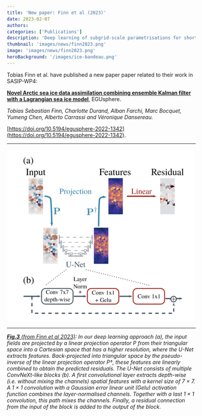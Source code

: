 ```yaml
---
title: 'New paper: Finn et al (2023)'
date: 2023-02-07
authors:
categories: ['Publications']
description: 'Deep learning of subgrid-scale parametrisations for short-term forecasting of sea-ice dynamics with a Maxwell-Elasto-Brittle rheology.'
thumbnail: 'images/news/finn2023.png'
image: 'images/news/finn2023.png'
heroBackground: '/images/ice-bandeau.png'
---
```



Tobias Finn et al. have published a new paper paper related to their work in SASIP-WP4:

[**Novel Arctic sea ice data assimilation combining ensemble Kalman filter with a Lagrangian sea ice model**](https://doi.org/10.5194/egusphere-2022-1342), EGUsphere. 

_Tobias Sebastian Finn, Charlotte Durand, Alban Farchi, Marc Bocquet, Yumeng Chen, Alberto Carrassi and Véronique Dansereau._

[https://doi.org/10.5194/egusphere-2022-1342](https://doi.org/10.5194/egusphere-2022-1342).  

---
![[Finn2023](https://doi.org/10.5194/egusphere-2022-1342)](/images/news/finn2023p6.png)

---
_[**Fig.3** (from Finn et al 2023)](https://doi.org/10.5194/egusphere-2022-1342): In our deep learning approach (a), the input fields are projected by a linear projection operator P from their triangular space into
a Cartesian space that has a higher resolution, where the U-Net extracts features. Back-projected into triangular space by the pseudo-inverse
of the linear projection operator P†, these features are linearly combined to obtain the predicted residuals. The U-Net consists of multiple
ConvNeXt-like blocks (b). A first convolutional layer extracts depth-wise (i.e. without mixing the channels) spatial features with a kernel size
of 7 × 7. A 1 × 1 convolution with a Gaussian error linear unit (Gelu) activation function combines the layer-normalised channels. Together
with a last 1 × 1 convolution, this path mixes the channels. Finally, a residual connection from the input of the block is added to the output
of the block._
